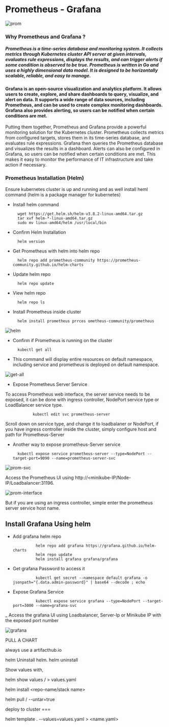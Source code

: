 # Prometheus - Grafana

![prom](https://github.com/Jmcglobal/Kubernetes-MyProject/assets/101070055/d2ab5c59-4587-41f3-8623-880b21c9a983)

### Why Prometheus and Grafana ?
##### Prometheus is a time-series database and monitoring system. It collects metrics through Kubernetes cluster API server at given intervals, evaluates rule expressions, displays the results, and can trigger alerts if some condition is observed to be true. Prometheus is written in Go and uses a highly dimensional data model. It is designed to be horizontally scalable, reliable, and easy to manage.

#### Grafana is an open-source visualization and analytics platform. It allows users to create, explore, and share dashboards to query, visualize, and alert on data. It supports a wide range of data sources, including Prometheus, and can be used to create complex monitoring dashboards. Grafana also provides alerting, so users can be notified when certain conditions are met.

Putting them together, Prometheus and Grafana provide a powerful monitoring solution for the Kubernetes cluster. Prometheus collects metrics from configured targets, stores them in its time-series database, and evaluates rule expressions. Grafana then queries the Prometheus database and visualizes the results in a dashboard. Alerts can also be configured in Grafana, so users can be notified when certain conditions are met. This makes it easy to monitor the performance of IT infrastructure and take action if necessary.

### Prometheus Installation (Helm)
Ensure kubernetes cluster is up and running and as well install heml command (helm is a package manager for kubernetes)

- Install helm command

        wget https://get.helm.sh/helm-v3.8.2-linux-amd64.tar.gz
        tar xvf helm-*-linux-amd64.tar.gz
        sudo mv linux-amd64/helm /usr/local/bin

- Confirm Helm Installation

        helm version

- Get Prometheus with helm into helm repo

        helm repo add prometheus-community https://prometheus-community.github.io/helm-charts

- Update helm repo

        helm repo update

- View helm repo

        helm repo ls
        
- Install Prometheus inside cluster

        helm install prometheus prrces ometheus-community/prometheus

![helm](https://github.com/Jmcglobal/Kubernetes-MyProject/assets/101070055/944cd1c6-c518-4630-bf45-929c71661507)

- Confirm if Prometheus is running on the cluster

        kubectl get all

- This command will display entire resources on default namespace, including service and prometheus is deployed on default namespace.

![get-all](https://github.com/Jmcglobal/Kubernetes-MyProject/assets/101070055/1c755221-d606-4b5c-a7ee-28b2d144e95c)

- Expose Prometheus Server Service

To access Prometheus web interface, the server service needs to be exposed, it can be done with ingress controller, NodePort service type or LoadBalancer service type.

                kubectl edit svc prometheus-server

Scroll down on service type, and change it to loadbalaner or NodePort, if you have ingress controller inside the cluster, simply configure host and path for Prometheus-Server

- Another way to expose prometheus-Server service

        kubectl expose service prometheus-server --type=NodePort --target-port=9090 --name=prometheus-server-svc

![prom-svc](https://github.com/Jmcglobal/Kubernetes-MyProject/assets/101070055/f7f05675-1c20-418c-9e43-0d2e6223f2bc)

Access the Prometheus UI using http://<minikube-IP/Node-IP/Loadbalancer:31196.

![prom-interface](https://github.com/Jmcglobal/Kubernetes-MyProject/assets/101070055/4d2d84c9-2829-4afe-8517-eeaabac22f13)

But if you are using an ingress controller, simple enter the prometheus server service host name.


## Install Grafana Using helm

- Add grafana helm repo

                helm repo add grafana https://grafana.github.io/helm-charts
                helm repo update
                helm install grafana grafana/grafana

- Get grafana Password to access it

                kubectl get secret --namespace default grafana -o jsonpath="{.data.admin-password}" | base64 --decode ; echo

- Expose Grafana Service

                kubectl expose service grafana --type=NodePort --target-port=3000 --name=grafana-svc

_ Access the grafana UI using Loadbalancer, Server-Ip or Minikube IP with the exposed port number

![grafana](https://github.com/Jmcglobal/Kubernetes-MyProject/assets/101070055/07860692-09c4-4bc8-a286-676d65697638)

PULL A CHART

always use a artifacthub.io

helm Uninstall helm. helm uninstall

Show values with,

helm show values <repo-name>/<stack-name> > values.yaml

helm install <any-name> <repo-name/stack name>

helm pull <repo-name>/<stack-name> --untar=true

deploy to cluster ===

helm template <name> . --values=values.yaml > <name.yaml>


